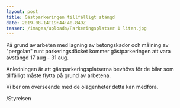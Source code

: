 ```yaml
---
layout: post
title: Gästparkeringen tillfälligt stängd
date: 2019-08-14T19:44:40.849Z
teaser: /images/uploads/Parkeringsplatser 1 liten.jpg
---
```

På grund av arbeten med lagning av betongskador och målning av "pergolan" runt parkeringsdäcket kommer gästparkeringen att vara avstängd 17 aug - 31 aug.

Anledningen är att gästparkeringsplatserna bevhövs för de bilar som tillfälligt måste flytta på grund av arbetena.

Vi ber om överseende med de olägenheter detta kan medföra.

/Styrelsen
